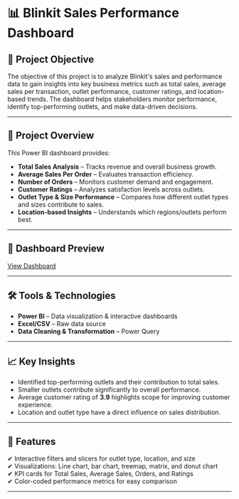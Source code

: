 # 📊 Blinkit Sales Performance Dashboard  

## 🚀 Project Objective  
The objective of this project is to analyze Blinkit's sales and performance data to gain insights into key business metrics such as total sales, average sales per transaction, outlet performance, customer ratings, and location-based trends. The dashboard helps stakeholders monitor performance, identify top-performing outlets, and make data-driven decisions.  

---

## 📂 Project Overview  
This Power BI dashboard provides:  
- **Total Sales Analysis** – Tracks revenue and overall business growth.  
- **Average Sales Per Order** – Evaluates transaction efficiency.  
- **Number of Orders** – Monitors customer demand and engagement.  
- **Customer Ratings** – Analyzes satisfaction levels across outlets.  
- **Outlet Type & Size Performance** – Compares how different outlet types and sizes contribute to sales.  
- **Location-based Insights** – Understands which regions/outlets perform best.  

---

## 📸 Dashboard Preview  
<a href ="https://github.com/Mansha0805/Blinkit-Sales-Analysis/blob/main/dashboard.png.png">View Dashboard</a>

---

## 🛠️ Tools & Technologies  
- **Power BI** – Data visualization & interactive dashboards  
- **Excel/CSV** – Raw data source  
- **Data Cleaning & Transformation** – Power Query  

---

## 📈 Key Insights  
- Identified top-performing outlets and their contribution to total sales.  
- Smaller outlets contribute significantly to overall performance.  
- Average customer rating of **3.9** highlights scope for improving customer experience.  
- Location and outlet type have a direct influence on sales distribution.  

---

## 📑 Features  
✔ Interactive filters and slicers for outlet type, location, and size  
✔ Visualizations: Line chart, bar chart, treemap, matrix, and donut chart  
✔ KPI cards for Total Sales, Average Sales, Orders, and Ratings  
✔ Color-coded performance metrics for easy comparison  

---

